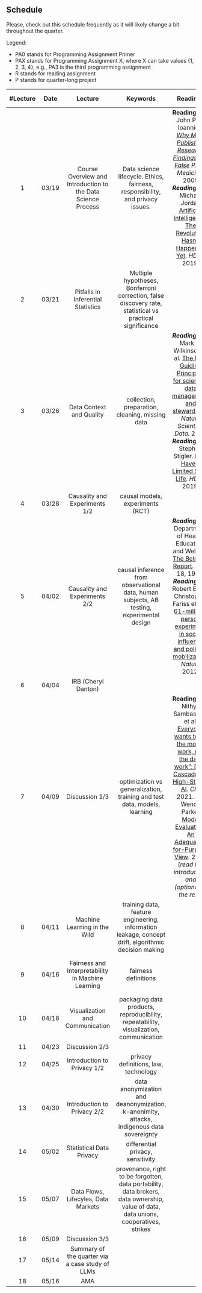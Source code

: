 ## Schedule

Please, check out this schedule frequently as it will likely change a bit throughout the quarter.

Legend:

- PA0 stands for Programming Assignment Primer
- PAX stands for Programming Assignment X, where X can take values {1, 2, 3, 4}, e.g., PA3 is the third programming assignment
- R stands for reading assignment
- P stands for quarter-long project


| #Lecture | Date  |                           Lecture                            |                           Keywords                           | Readings |       Important Dates        |
| :------: | :---: | :----------------------------------------------------------: | :----------------------------------------------------------: | :------: | :--------------------------: |
|    1     | 03/19 | Course Overview and Introduction to the Data Science Process | Data science lifecycle. Ethics, fairness, responsibility, and privacy issues. |  **Reading 1.1:** John P. A. Ioannidis *[Why Most Published Research Findings Are False](https://journals.plos.org/plosmedicine/article?id=10.1371/journal.pmed.0020124&xid=17259,15700019,15700186,15700190,15700248)* *PLOS Medicine*. 2005 ***Reading 1.2***: Michael Jordan [Artificial Intelligence: The Revolution Hasn't Happened Yet](https://hdsr.mitpress.mit.edu/pub/wot7mkc1). *HDSR* 2019.       | *PA0 assigned* *R1 assigned* *P assigned* |
|    2     | 03/21 | Pitfalls in Inferential Statistics   | Multiple hypotheses, Bonferroni correction, false discovery rate, statistical vs practical significance |          |          | 
|    3     | 03/26 | Data Context and Quality      |       collection, preparation, cleaning, missing data        |  ***Reading 2.1***: Mark D. Wilkinson et al. [The FAIR Guiding Principles for scientific data management and stewardship](https://www.nature.com/articles/sdata201618?ref=https://githubhelp.com). *Nature Scientific Data.* 2016 ***Reading 2.2***: Stephen Stigler. [Data Have a Limited Shelf Life](https://hdsr.mitpress.mit.edu/pub/iu26pfw1). *HDSR* 2019.         |  *R1 due* *PA0 due* *R2 assigned* *PA1 assigned*  |
|    4     | 03/28 | Causality and Experiments 1/2        |              causal models,  experiments (RCT)               |          |        |
|    5     | 04/02 | Causality and Experiments 2/2     | causal inference from observational data, human subjects, AB testing, experimental design  |  ***Reading 3.1***: Department of Health, Education, and Welfare. [The Belmont Report](https://www.hhs.gov/ohrp/sites/default/files/the-belmont-report-508c_FINAL.pdf). April 18, 1979. ***Reading 3.2*** Robert Bond, Christopher Fariss et al.[A 61-million-person experiment in social influence and political mobilization](https://www.nature.com/articles/nature11421). *Nature* 2012.    |     *PA1 due* *R2 due* *R3 assigned* *PA2 assigned*     |
|    6     | 04/04 | IRB (Cheryl Danton)  |            |          |     |
|    7     | 04/09 | Discussion 1/3  | optimization vs generalization, training and test data, models, learning |   **Reading 4.1**: Nithya Sambasivan et al. [Everyone wants to do the model work, not the data work”: Data Cascades in High-Stakes AI](https://research.google/pubs/pub49953/). *CHI* 2021.  **4.2** Wendy Parker [Model Evaluation: An Adequacy-for-Purpose View](https://www.cambridge.org/core/journals/philosophy-of-science/article/model-evaluation-an-adequacyforpurpose-view/CA91669E7CAC8BE4332A2B6D99BC9DB0). 2022 (*read the introduction and (optionally) the rest*)  |     *R3 due* *R4 assigned*   |  
|    8     | 04/11 | Machine Learning in the Wild    | training data, feature engineering, information leakage, concept drift, algorithmic decision making |          |    *PA2 due*        |
|    9     | 04/16 | Fairness and Interpretability in Machine Learning    |    fairness definitions   |  <!--***Reading 5.1*** Deirdre K. Mulligan, Joshua A. Kroll, Nitin Kohli, Richmond Y. Wong [This Thing Called Fairness: Disciplinary Confusion Realizing a Value in Technology](https://dl.acm.org/doi/10.1145/3359221) CSCW 2019 ***Reading 5.2*** Julia Angwin, Jeff Larson, Surya Mattu, Lauren Kirchner. [Machine Bias](https://www.propublica.org/article/machine-bias-risk-assessments-in-criminal-sentencing). *ProPublica*, May 23, 2016  -->  |      *R4 due* *R5 assigned* *PA3 assigned*     |
|    10    | 04/18 | Visualization and Communication   | packaging data products, reproducibility, repeatability, visualization, communication |   |  |
|    11    | 04/23 | Discussion 2/3      |  |          |   *R5 due*    |
|    12    | 04/25 | Introduction to Privacy 1/2      |             privacy definitions, law, technology             |          |        *PA3 due*             |
|    13    | 04/30 | Introduction to Privacy 2/2       | data anonymization and deanonymization, k-anonimity, attacks, indigenous data sovereignty | <!--***Reading 6***: Shoshana Zuboff. [Big other: surveillance capitalism and the prospects of an information civilization](https://journals.sagepub.com/doi/pdf/10.1057/jit.2015.5). *Journal of Information Technology* 2015.     -->    |    *R6 assigned*    |
|    14    | 05/02 | Statistical Data Privacy   |              differential privacy, sensitivity               |          |    *PA4 assigned*       |
|    15    | 05/07 | Data Flows, Lifecyles, Data Markets    |     provenance, right to be forgotten, data portability, data brokers, data ownership, value of data, data unions, cooperatives, strikes      |   <!-- ***Reading 7*** . Edith Ramirez, Julie Brill, Maureen K. Ohlhausen, Joshua D. Wright, Terrell McSweeny [Data Brokers: A call for transparency and accountability](https://www.ftc.gov/system/files/documents/reports/data-brokers-call-transparency-accountability-report-federal-trade-commission-may-2014/140527databrokerreport.pdf). *Federal Trade Commission*, May, 2014 (Read Executive Summary and then Section 4 "Types of Products") -->  |     *R6 due* *R7 assigned* *SR due*  |
|    16    | 05/09 | Discussion 3/3    |  |          |   *P due*       |
|    17    | 05/14 | Summary of the quarter via a case study of LLMs     |       |          |           *R7 due*  *PA4 due*       |
|    18    | 05/16 | AMA  |       |          |             |

